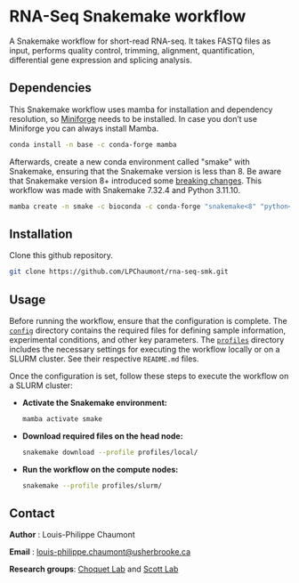 # RNA-Seq Snakemake workflow

A Snakemake workflow for short-read RNA-seq. It takes FASTQ files as input, performs quality control, trimming, alignment, quantification, differential gene expression and splicing analysis.

## Dependencies

This Snakemake workflow uses mamba for installation and dependency resolution, so [Miniforge](https://github.com/conda-forge/miniforge) needs to be installed. In case you don’t use Miniforge you can always install Mamba.

```bash
conda install -n base -c conda-forge mamba
```

Afterwards, create a new conda environment called "smake" with Snakemake, ensuring that the Snakemake version is less than 8. Be aware that Snakemake version 8+ introduced some [breaking changes](https://snakemake.readthedocs.io/en/stable/project_info/history.html#breaking-changes). This workflow was made with Snakemake 7.32.4 and Python 3.11.10.

```bash
mamba create -n smake -c bioconda -c conda-forge "snakemake<8" "python<3.12"
```

## Installation

Clone this github repository.
```bash
git clone https://github.com/LPChaumont/rna-seq-smk.git
```

## Usage

Before running the workflow, ensure that the configuration is complete. The [`config`](config/README.md) directory contains the required files for defining sample information, experimental conditions, and other key parameters. The [`profiles`](profiles/README.md) directory includes the necessary settings for executing the workflow locally or on a SLURM cluster. See their respective `README.md` files.

Once the configuration is set, follow these steps to execute the workflow on a SLURM cluster:

- **Activate the Snakemake environment:**

    ```bash
    mamba activate smake
    ```

- **Download required files on the head node:**

    ```bash
    snakemake download --profile profiles/local/
    ```

- **Run the workflow on the compute nodes:**

    ```bash
    snakemake --profile profiles/slurm/
    ```

## Contact

__Author__ : Louis-Philippe Chaumont

__Email__ : <louis-philippe.chaumont@usherbrooke.ca>

__Research groups__: [Choquet Lab](https://www.choquetlab.com/) and [Scott Lab](https://bioinfo-scottgroup.med.usherbrooke.ca/)